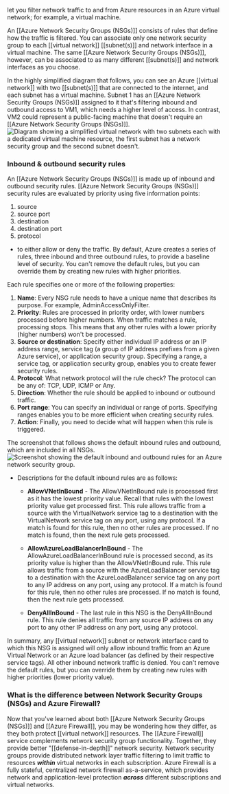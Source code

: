 let you filter network traffic to and from Azure resources in an Azure virtual network; for example, a virtual machine. 

An [[Azure Network Security Groups (NSGs)]] consists of rules that define how the traffic is filtered. You can associate only one network security group to each [[virtual network]] [[subnet(s)]] and network interface in a virtual machine. The same [[Azure Network Security Groups (NSGs)]], however, can be associated to as many different [[subnet(s)]] and network interfaces as you choose.

In the highly simplified diagram that follows, you can see an Azure [[virtual network]] with two [[subnet(s)]] that are connected to the internet, and each subnet has a virtual machine. Subnet 1 has an [[Azure Network Security Groups (NSGs)]] assigned to it that's filtering inbound and outbound access to VM1, which needs a higher level of access. In contrast, VM2 could represent a public-facing machine that doesn't require an [[Azure Network Security Groups (NSGs)]].![Diagram showing a simplified virtual network with two subnets each with a dedicated virtual machine resource, the first subnet has a network security group and the second subnet doesn't.](https://learn.microsoft.com/en-us/training/wwl-sci/describe-basic-security-capabilities-azure/media/2-virtual-network.png)
### Inbound & outbound security rules
An [[Azure Network Security Groups (NSGs)]] is made up of inbound and outbound security rules. [[Azure Network Security Groups (NSGs)]] security rules are evaluated by priority using five information points: 
1. source
2. source port
3. destination
4. destination port
5. protocol 
- to either allow or deny the traffic. 
By default, Azure creates a series of rules, three inbound and three outbound rules, to provide a baseline level of security. You can't remove the default rules, but you can override them by creating new rules with higher priorities.

Each rule specifies one or more of the following properties:
1. **Name**: Every NSG rule needs to have a unique name that describes its purpose. For example, AdminAccessOnlyFilter.
2. **Priority**: Rules are processed in priority order, with lower numbers processed before higher numbers. When traffic matches a rule, processing stops. This means that any other rules with a lower priority (higher numbers) won't be processed.
3. **Source or destination**: Specify either individual IP address or an IP address range, service tag (a group of IP address prefixes from a given Azure service), or application security group. Specifying a range, a service tag, or application security group, enables you to create fewer security rules.
4. **Protocol**: What network protocol will the rule check? The protocol can be any of: TCP, UDP, ICMP or Any.
5. **Direction**: Whether the rule should be applied to inbound or outbound traffic.
6. **Port range**: You can specify an individual or range of ports. Specifying ranges enables you to be more efficient when creating security rules.
7. **Action**: Finally, you need to decide what will happen when this rule is triggered.

The screenshot that follows shows the default inbound rules and outbound, which are included in all NSGs.![Screenshot showing the default inbound and outbound rules for an Azure network security group.](https://learn.microsoft.com/en-us/training/wwl-sci/describe-basic-security-capabilities-azure/media/network-security-group-rules-inline.png)
- Descriptions for the default inbound rules are as follows:
	- **AllowVNetInBound** - The AllowVNetInBound rule is processed first as it has the lowest priority value. Recall that rules with the lowest priority value get processed first. This rule allows traffic from a source with the VirtualNetwork service tag to a destination with the VirtualNetwork service tag on any port, using any protocol. If a match is found for this rule, then no other rules are processed. If no match is found, then the next rule gets processed.
	
	- **AllowAzureLoadBalancerInBound** - The AllowAzureLoadBalancerInBound rule is processed second, as its priority value is higher than the AllowVNetInBound rule. This rule allows traffic from a source with the AzureLoadBalancer service tag to a destination with the AzureLoadBalancer service tag on any port to any IP address on any port, using any protocol. If a match is found for this rule, then no other rules are processed. If no match is found, then the next rule gets processed.
	
	- **DenyAllInBound** - The last rule in this NSG is the DenyAllInBound rule. This rule denies all traffic from any source IP address on any port to any other IP address on any port, using any protocol.
    
In summary, any [[virtual network]] subnet or network interface card to which this NSG is assigned will only allow inbound traffic from an Azure Virtual Network or an Azure load balancer (as defined by their respective service tags). All other inbound network traffic is denied. You can't remove the default rules, but you can override them by creating new rules with higher priorities (lower priority value).
### What is the difference between Network Security Groups (NSGs) and Azure Firewall?
Now that you've learned about both [[Azure Network Security Groups (NSGs)]] and [[Azure Firewall]], you may be wondering how they differ, as they both protect [[virtual network]] resources. The [[Azure Firewall]] service complements network security group functionality. Together, they provide better "[[defense-in-depth]]" network security. Network security groups provide distributed network layer traffic filtering to limit traffic to resources _**within**_ virtual networks in each subscription. Azure Firewall is a fully stateful, centralized network firewall as-a-service, which provides network and application-level protection _**across**_ different subscriptions and virtual networks.